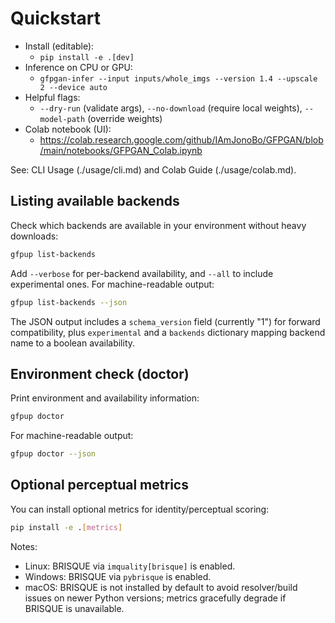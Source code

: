 # Quickstart

- Install (editable):
  - `pip install -e .[dev]`
- Inference on CPU or GPU:
  - `gfpgan-infer --input inputs/whole_imgs --version 1.4 --upscale 2 --device auto`
- Helpful flags:
  - `--dry-run` (validate args), `--no-download` (require local weights), `--model-path` (override weights)
- Colab notebook (UI):
  - https://colab.research.google.com/github/IAmJonoBo/GFPGAN/blob/main/notebooks/GFPGAN_Colab.ipynb

See: CLI Usage (./usage/cli.md) and Colab Guide (./usage/colab.md).


## Listing available backends

Check which backends are available in your environment without heavy downloads:

```bash
gfpup list-backends
```

Add `--verbose` for per-backend availability, and `--all` to include experimental ones. For machine-readable output:

```bash
gfpup list-backends --json
```

The JSON output includes a `schema_version` field (currently "1") for forward compatibility, plus `experimental` and a `backends` dictionary mapping backend name to a boolean availability.

## Environment check (doctor)

Print environment and availability information:

```bash
gfpup doctor
```

For machine-readable output:

```bash
gfpup doctor --json
```

## Optional perceptual metrics

You can install optional metrics for identity/perceptual scoring:

```bash
pip install -e .[metrics]
```

Notes:
- Linux: BRISQUE via `imquality[brisque]` is enabled.
- Windows: BRISQUE via `pybrisque` is enabled.
- macOS: BRISQUE is not installed by default to avoid resolver/build issues on newer Python versions; metrics gracefully degrade if BRISQUE is unavailable.
